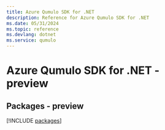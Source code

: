 ```yaml
---
title: Azure Qumulo SDK for .NET
description: Reference for Azure Qumulo SDK for .NET
ms.date: 05/31/2024
ms.topic: reference
ms.devlang: dotnet
ms.service: qumulo
---
```

# Azure Qumulo SDK for .NET - preview
## Packages - preview
[!INCLUDE [packages](qumulo-index.md)]